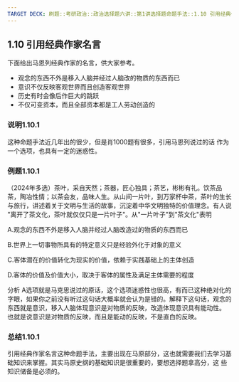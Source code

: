 ```yaml
---
TARGET DECK: 刷题::考研政治::政治选择题六讲::第1讲选择题命题手法::1.10 引用经典作家名言
---
```

## 1.10 引用经典作家名言

下面给出马恩列经典作家的名言，供大家参考。

- 观念的东西不外是移入人脑并经过人脑改的物质的东西而已
- 意识不仅反映客观世界而且创造客观世界
- 历史有时会像后作巨大的跳跃
- 不仅可变资本，而且全部资本都是工人劳动创造的

### 说明1.10.1

这种命题手法近几年出的很少，但是肖1000题有很多，引用马恩列说过的话 作为一个选项，也具有一定的迷惑性。

### 例题1.10.1

（2024年多选）茶叶，采自天然；茶器，匠心独具；茶艺，彬彬有礼。饮茶品 茶，陶冶性情；以茶会友，品味人生。从山间一片叶，到万家杯中茶，茶叶的生长 与旅行，讲述着关于文明与生活的故事，沉淀着中华文明独特的价值理念。有人说 "离开了茶文化，茶叶就仅仅只是一片叶子"。从"一片叶子"到"茶文化"表明

A.观念的东西不外是移入人脑并经过人脑改造过的物质的东西而已

B.世界上一切事物所具有的特定意义只是经验外化于对象的意义

C.客体潜在的价值转化为现实的价值，依赖于实践基础上的主体创造

D.客体的价值及价值大小，取决于客体的属性及满足主体需要的程度 

分析 A选项就是马克思说过的原话，这个选项迷惑性也很高，有而已这种绝对化的字眼，如果你之前没有听过这句话大概率就会认为是错的。解释下这句话，观念的东西就是意识，移入人脑体现意识是对物质的反映，改造体现意识具有能动性。 也就是说意识是对物质的反映，而且是能动的反映，不是直白的反映。

### 总结1.10.1

引用经典作家名言这种命题手法，主要出现在马原部分，这也就需要我们去学习基础知识来掌握。其实马原史纲的基础知识是很重要的，要想选择题拿高分，这 些知识储备是必须的。